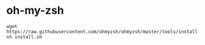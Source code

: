 

# oh-my-zsh
```
wget https://raw.githubusercontent.com/ohmyzsh/ohmyzsh/master/tools/install.sh
sh install.sh
```